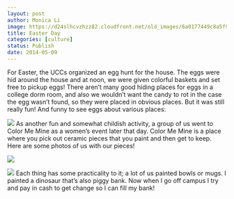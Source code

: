 ```yaml
---
layout: post
author: Monica Li
image: https://d24slhcvzhzz82.cloudfront.net/old_images/6a0177449c8a5f970d01a73dbed12b970d-pi.jpg
title: Easter Day 
categories: [culture]
status: Publish
date: 2014-05-09
---
```


For Easter, the UCCs organized an egg hunt for the house. The eggs were hid around the house and at noon, we were given colorful baskets and set free to pickup eggs! There aren’t many good hiding places for eggs in a college dorm room, and also we wouldn’t want the candy to rot in the case the egg wasn’t found, so they were placed in obvious places. But it was still really fun! And funny to see eggs about various places:

![](https://d24slhcvzhzz82.cloudfront.net/old_images/6a0177449c8a5f970d01a73dbed138970d-pi.jpg)
As another fun and somewhat childish activity, a group of us went to Color Me Mine as a women’s event later that day. Color Me Mine is a place where you pick out ceramic pieces that you paint and then get to keep. Here are some photos of us with our pieces!


![](https://d24slhcvzhzz82.cloudfront.net/old_images/6a0177449c8a5f970d01a73dbed14a970d-pi.jpg)

![](https://d24slhcvzhzz82.cloudfront.net/old_images/6a0177449c8a5f970d01a511b3a671970c-pi.jpg)
Each thing has some practicality to it; a lot of us painted bowls or mugs. I painted a dinosaur that’s also piggy bank. Now when I go off campus I try and pay in cash to get change so I can fill my bank!

